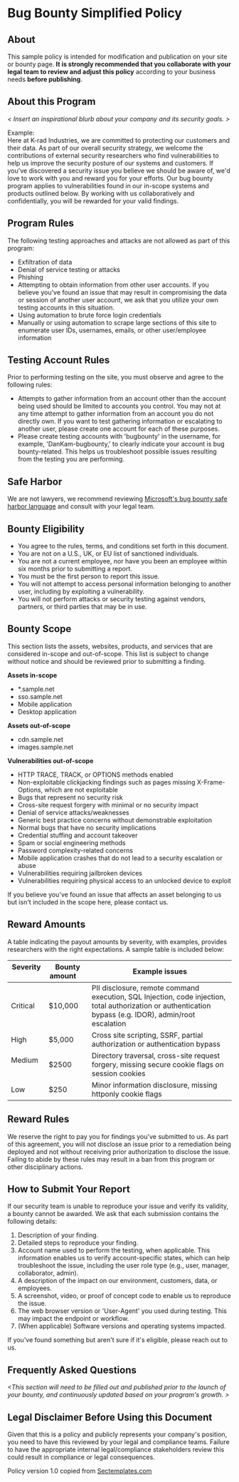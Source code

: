 # Bug Bounty Simplified Policy

## About
This sample policy is intended for modification and publication on your site or bounty page. <b>It is strongly recommended that you collaborate with your legal team to review and adjust this policy</b> according to your business needs <b>before publishing</b>.

## About this Program
<i>&lt; Insert an inspirational blurb about your company and its security goals. &gt;</i><br>

Example:<br>
Here at K-rad Industries, we are committed to protecting our customers and their data. As part of our overall security strategy, we welcome the contributions of external security researchers who find vulnerabilities to help us improve the security posture of our systems and customers. If you've discovered a security issue you believe we should be aware of, we'd love to work with you and reward you for your efforts. Our bug bounty program applies to vulnerabilities found in our in-scope systems and products outlined below. By working with us collaboratively and confidentially, you will be rewarded for your valid findings.<br>

## Program Rules
The following testing approaches and attacks are not allowed as part of this program:<br>
  * Exfiltration of data
  * Denial of service testing or attacks
  * Phishing
  * Attempting to obtain information from other user accounts. If you believe you've found an issue that may result in compromising the data or session of another user account, we ask that you utilize your own testing accounts in this situation.
  * Using automation to brute force login credentials
  * Manually or using automation to scrape large sections of this site to enumerate user IDs, usernames, emails, or other user/employee information

## Testing Account Rules
Prior to performing testing on the site, you must observe and agree to the following rules:
  * Attempts to gather information from an account other than the account being used should be limited to accounts you control. You may not at any time attempt to gather information from an account you do not directly own. If you want to test gathering information or escalating to another user, please create one account for each of these purposes. 
  * Please create testing accounts with 'bugbounty' in the username, for example, 'DanKam-bugbounty,' to clearly indicate your account is bug bounty-related. This helps us troubleshoot possible issues resulting from the testing you are performing.

## Safe Harbor
We are not lawyers, we recommend reviewing <a href="https://www.microsoft.com/en-us/msrc/bounty-safe-harbor">Microsoft's bug bounty safe harbor language</a> and consult with your legal team. 


## Bounty Eligibility 
 * You agree to the rules, terms, and conditions set forth in this document.
 * You are not on a U.S., UK, or EU list of sanctioned individuals.
 * You are not a current employee, nor have you been an employee within six months prior to submitting a report.
 * You must be the first person to report this issue.
 * You will not attempt to access personal information belonging to another user, including by exploiting a vulnerability.
 * You will not perform attacks or security testing against vendors, partners, or third parties that may be in use.
    
## Bounty Scope
This section lists the assets, websites, products, and services that are considered in-scope and out-of-scope. This list is subject to change without notice and should be reviewed prior to submitting a finding.<br>

<b>Assets in-scope</b><br>
  * *.sample.net
  * sso.sample.net
  * Mobile application
  * Desktop application

 <b>Assets out-of-scope</b><br>
  * cdn.sample.net
  * images.sample.net

<b>Vulnerabilities out-of-scope</b><br>
  * HTTP TRACE, TRACK, or OPTIONS methods enabled
  * Non-exploitable clickjacking findings such as pages missing X-Frame-Options, which are not exploitable  
  * Bugs that represent no security risk
  * Cross-site request forgery with minimal or no security impact
  * Denial of service attacks/weaknesses
  * Generic best practice concerns without demonstrable exploitation
  * Normal bugs that have no security implications
  * Credential stuffing and account takeover
  * Spam or social engineering methods
  * Password complexity-related concerns
  * Mobile application crashes that do not lead to a security escalation or abuse
  * Vulnerabilities requiring jailbroken devices
  * Vulnerabilities requiring physical access to an unlocked device to exploit

 If you believe you've found an issue that affects an asset belonging to us but isn't included in the scope here, please contact us.

## Reward Amounts
A table indicating the payout amounts by severity, with examples, provides researchers with the right expectations. A sample table is included below:

  | Severity     |  Bounty amount    | Example issues|
  |----------|----------|----------------------------|
  | Critical  | $10,000| PII disclosure, remote command execution, SQL Injection, code injection, total authorization or authentication bypass (e.g. IDOR), admin/root escalation|
  | High  | $5,000| Cross site scripting, SSRF, partial authorization or authentication bypass |
  | Medium  | $2500| Directory traversal, cross-site request forgery, missing secure cookie flags on session cookies|
  | Low  | $250 | Minor information disclosure, missing httponly cookie flags|


## Reward Rules
We reserve the right to pay you for findings you've submitted to us. As part of this agreement, you will not disclose an issue prior to a remediation being deployed and not without receiving prior authorization to disclose the issue. Failing to abide by these rules may result in a ban from this program or other disciplinary actions.

## How to Submit Your Report
If our security team is unable to reproduce your issue and verify its validity, a bounty cannot be awarded. We ask that each submission contains the following details:

1. Description of your finding.
2. Detailed steps to reproduce your finding.
3. Account name used to perform the testing, when applicable. This information enables us to verify account-specific states, which can help troubleshoot the issue, including the user role type (e.g., user, manager, collaborator, admin).
4. A description of the impact on our environment, customers, data, or employees.
5. A screenshot, video, or proof of concept code to enable us to reproduce the issue.
6. The web browser version or 'User-Agent' you used during testing. This may impact the endpoint or workflow.
7. (When applicable) Software versions and operating systems impacted.

If you've found something but aren't sure if it's eligible, please reach out to us.

## Frequently Asked Questions
<i>&lt;This section will need to be filled out and published prior to the launch of your bounty, and continuously updated based on your program's growth. &gt;</i>

## Legal Disclaimer Before Using this Document
Given that this is a policy and publicly represents your company's position, you need to have this reviewed by your legal and compliance teams. Failure to have the appropriate internal legal/compliance stakeholders review this could result in compliance or legal consequences.

Policy version 1.0 copied from [Sectemplates.com](https://www.sectemplates.com)
